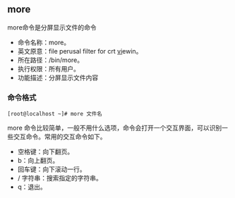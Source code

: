 ##  more

more命令是分屏显示文件的命令

* 命令名称：more。
*  英文原意：file perusal filter for crt [vi](http://c.biancheng.net/vi/)ewin。
*  所在路径：/bin/more。
*  执行权限：所有用户。
*  功能描述：分屏显示文件内容

###  命令格式

```
[root@localhost ~]# more 文件名
```

more 命令比较简单，一般不用什么选项，命令会打开一个交互界面，可以识别一些交互命令。常用的交互命令如下。

-  空格键：向下翻页。
-  b：向上翻页。
-  回车键：向下滚动一行。
-  / 字符串：搜索指定的字符串。
-  q：退出。